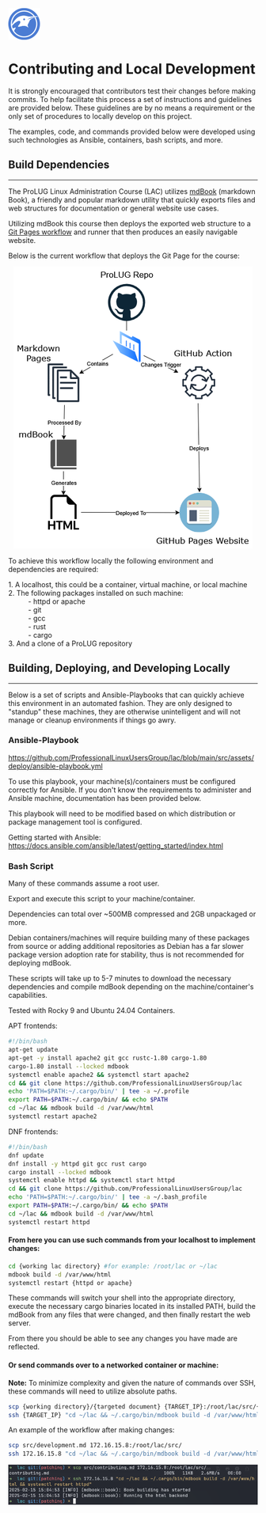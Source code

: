 <div class="flex-container">
        <img src="https://github.com/ProfessionalLinuxUsersGroup/img/blob/main/Assets/Logos/ProLUG_Round_Transparent_LOGO.png?raw=true" width="64" height="64"></img>
    <p>
        <h1>Contributing and Local Development</h1>
    </p>
</div>

It is strongly encouraged that contributors test their changes before making
commits. To help facilitate this process a set of instructions and guidelines
are provided below. These guidelines are by no means a requirement or the only
set of procedures to locally develop on this project.

The examples, code, and commands provided below were developed using such
technologies as Ansible, containers, bash scripts, and more.

## Build Dependencies

---

The ProLUG Linux Administration Course (LAC) utilizes [mdBook](https://github.com/rust-lang/mdBook)
(markdown Book), a friendly and popular markdown utility that quickly exports
files and web structures for documentation or general website use cases.

Utilizing mdBook this course then deploys the exported web structure to a
[Git Pages workflow](https://docs.github.com/en/pages/getting-started-with-github-pages/using-custom-workflows-with-github-pages) and runner that then produces an easily navigable website.

Below is the current workflow that deploys the Git Page for the course:

<div style="text-align: center;">

<img src="./assets/images/workflow.png"></img>

</div>

To achieve this workflow locally the following environment and dependencies are
required:

<dl>
    <dt>1. A localhost, this could be a container, virtual machine, or local machine</dt>
    <dt>2. The following packages installed on such machine:</dt>
    <dd>- httpd or apache</dd>
    <dd>- git</dd>
    <dd>- gcc</dd>
    <dd>- rust</dd>
    <dd>- cargo</dd>
    <dt>3. And a clone of a ProLUG repository</dt>
</dl>

## Building, Deploying, and Developing Locally

---

Below is a set of scripts and Ansible-Playbooks that can quickly achieve this
environment in an automated fashion. They are only designed to "standup" these
machines, they are otherwise unintelligent and will not manage or cleanup
environments if things go awry.

### Ansible-Playbook

<https://github.com/ProfessionalLinuxUsersGroup/lac/blob/main/src/assets/deploy/ansible-playbook.yml>

To use this playbook, your machine(s)/containers must be configured correctly for Ansible.
If you don't know the requirements to administer and Ansible machine, documentation
has been provided below.

<div class = warning>
This playbook will need to be modified based on which distribution or package management
tool is configured.
</div>

Getting started with Ansible:  
<https://docs.ansible.com/ansible/latest/getting_started/index.html>

### Bash Script

Many of these commands assume a root user.

Export and execute this script to your machine/container.

<div class=warning>

Dependencies can total over ~500MB compressed and 2GB unpackaged or more.

Debian containers/machines will require building many of these packages from
source or adding additional repositories as Debian has a far slower package
version adoption rate for stability, thus is not recommended for deploying mdBook.

</div>

These scripts will take up to 5-7 minutes to download the necessary dependencies
and compile mdBook depending on the machine/container's capabilities.

Tested with Rocky 9 and Ubuntu 24.04 Containers.

APT frontends:

```bash
#!/bin/bash
apt-get update
apt-get -y install apache2 git gcc rustc-1.80 cargo-1.80
cargo-1.80 install --locked mdbook
systemctl enable apache2 && systemctl start apache2
cd && git clone https://github.com/ProfessionalLinuxUsersGroup/lac
echo 'PATH=$PATH:~/.cargo/bin/' | tee -a ~/.profile
export PATH=$PATH:~/.cargo/bin/ && echo $PATH
cd ~/lac && mdbook build -d /var/www/html
systemctl restart apache2
```

DNF frontends:

```bash
#!/bin/bash
dnf update
dnf install -y httpd git gcc rust cargo
cargo install --locked mdbook
systemctl enable httpd && systemctl start httpd
cd && git clone https://github.com/ProfessionalLinuxUsersGroup/lac
echo 'PATH=$PATH:~/.cargo/bin/' | tee -a ~/.bash_profile
export PATH=$PATH:~/.cargo/bin/ && echo $PATH
cd ~/lac && mdbook build -d /var/www/html
systemctl restart httpd
```

#### From here you can use such commands from your localhost to implement changes:

```bash
cd {working lac directory} #for example: /root/lac or ~/lac
mdbook build -d /var/www/html
systemctl restart {httpd or apache}
```

These commands will switch your shell into the appropriate directory, execute
the necessary cargo binaries located in its installed PATH, build the mdBook
from any files that were changed, and then finally restart the web server.

From there you should be able to see any changes you have made are reflected.

#### Or send commands over to a networked container or machine:

**Note:** To minimize complexity and given the nature of commands over SSH,
these commands will need to utilize absolute paths.

```bash
scp {working directory}/{targeted document} {TARGET_IP}:/root/lac/src/{targeted document}
ssh {TARGET_IP} "cd ~/lac && ~/.cargo/bin/mdbook build -d /var/www/html && systemctl restart httpd"
```

An example of the workflow after making changes:

```bash
scp src/development.md 172.16.15.8:/root/lac/src/
ssh 172.16.15.8 "cd ~/lac && ~/.cargo/bin/mdbook build -d /var/www/html && systemctl restart httpd"
```

<img src="./assets/images/flow.png"></img>
